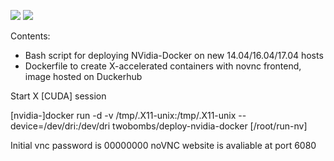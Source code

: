 ![](https://img.shields.io/docker/build/jrottenberg/ffmpeg.svg)
![](https://img.shields.io/docker/automated/jrottenberg/ffmpeg.svg)

Contents:

- Bash script for deploying NVidia-Docker on new 14.04/16.04/17.04 hosts
- Dockerfile to create X-accelerated containers with novnc frontend, image hosted on Duckerhub

Start X [CUDA] session

[nvidia-]docker run -d -v /tmp/.X11-unix:/tmp/.X11-unix --device=/dev/dri:/dev/dri twobombs/deploy-nvidia-docker [/root/run-nv]

Initial vnc password is 00000000
noVNC website is avaliable at port 6080

